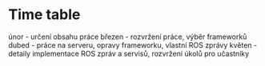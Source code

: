 # Time table
únor - určení obsahu práce
březen - rozvržení práce, výběr frameworků
dubed - práce na serveru, opravy frameworku, vlastní ROS zprávy
květen - detaily implementace ROS zpráv a servisů, rozvržení úkolů pro učastníky